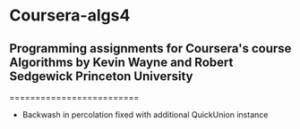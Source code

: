 # Coursera-algs4
## Programming assignments for Coursera's course Algorithms by Kevin Wayne and Robert Sedgewick Princeton University
=========================
* Backwash in percolation fixed with additional QuickUnion instance
